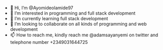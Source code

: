 - 👋 Hi, I’m @Ayomideolamide97
- 👀 I’m interested in programming and full stack development
- 🌱 I’m currently learning full stack development
- 💞️ I’m looking to collaborate on all kinds of programming and web development
- 📫 How to reach me, kindly reach me @adamsayanyemi on twitter and telephone number +2349031644725 

<!---
Ayomideolamide97/Ayomideolamide97 is a ✨ special ✨ repository because its `README.md` (this file) appears on your GitHub profile.
You can click the Preview link to take a look at your changes.
--->
